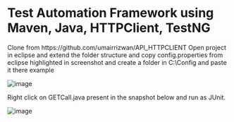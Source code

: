 <h1>Test Automation Framework using  Maven, Java, HTTPClient, TestNG</h1>
Clone from https://github.com/umairrizwan/API_HTTPCLIENT Open project in eclipse and extend the folder structure and copy config.properties
from eclipse highlighted in screenshot and create a folder in C:\Config and paste it there example

![image](https://user-images.githubusercontent.com/63503754/162641636-58ddda28-0a93-48db-bebe-c72645414da9.png)

Right click on GETCall.java present in the snapshot below and run as JUnit.

![image](https://user-images.githubusercontent.com/63503754/118987442-2b622b00-b978-11eb-89df-cafc1526ee5c.png)
